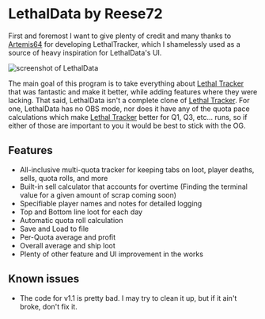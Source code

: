 # LethalData by Reese72

First and foremost I want to give plenty of credit and many thanks to [Artemis64](https://github.com/Artemis6425) for developing LethalTracker, which I shamelessly used as a source of heavy inspiration for LethalData's UI.

![screenshot of LethalData](https://i.imgur.com/J7g02Vx.png)

The main goal of this program is to take everything about [Lethal Tracker](https://github.com/Artemis6425/LethalTracker) that was fantastic and make it better, while adding features where they were lacking.
That said, LethalData isn't a complete clone of [Lethal Tracker](https://github.com/Artemis6425/LethalTracker). For one, LethalData has no OBS mode, nor does it have any of the quota pace calculations 
which make [Lethal Tracker](https://github.com/Artemis6425/LethalTracker) better for Q1, Q3, etc... runs, so if either of those are important to you it would be best to stick with the OG.

## Features

- All-inclusive multi-quota tracker for keeping tabs on loot, player deaths, sells, quota rolls, and more
- Built-in sell calculator that accounts for overtime (Finding the terminal value for a given amount of scrap coming soon)
- Specifiable player names and notes for detailed logging
- Top and Bottom line loot for each day
- Automatic quota roll calculation 
- Save and Load to file
- Per-Quota average and profit
- Overall average and ship loot
- Plenty of other feature and UI improvement in the works


## Known issues

- The code for v1.1 is pretty bad. I may try to clean it up, but if it ain't broke, don't fix it.

